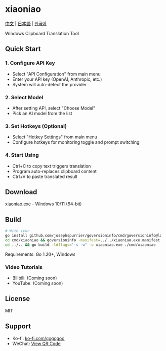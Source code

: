 # xiaoniao

[中文](README.md) | [日本語](README_JP.md) | [한국어](README_KR.md)

Windows Clipboard Translation Tool

## Quick Start

### 1. Configure API Key
- Select "API Configuration" from main menu
- Enter your API key (OpenAI, Anthropic, etc.)
- System will auto-detect the provider

### 2. Select Model
- After setting API, select "Choose Model"
- Pick an AI model from the list

### 3. Set Hotkeys (Optional)
- Select "Hotkey Settings" from main menu
- Configure hotkeys for monitoring toggle and prompt switching

### 4. Start Using
- Ctrl+C to copy text triggers translation
- Program auto-replaces clipboard content
- Ctrl+V to paste translated result

## Download

[xiaoniao.exe](https://github.com/kaminoguo/xiaoniao/releases/latest) - Windows 10/11 (64-bit)


## Build

```bash
# With icon
go install github.com/josephspurrier/goversioninfo/cmd/goversioninfo@latest
cd cmd/xiaoniao && goversioninfo -manifest=../../xiaoniao.exe.manifest -icon=../../assets/icon.ico ../../versioninfo.json
cd ../.. && go build -ldflags="-s -w" -o xiaoniao.exe ./cmd/xiaoniao
```

Requirements: Go 1.20+, Windows

### Video Tutorials

- Bilibili: (Coming soon)
- YouTube: (Coming soon)

## License

MIT

## Support

- Ko-fi: [ko-fi.com/gogogod](https://ko-fi.com/gogogod)
- WeChat: [View QR Code](assets/wechat-pay.jpg)